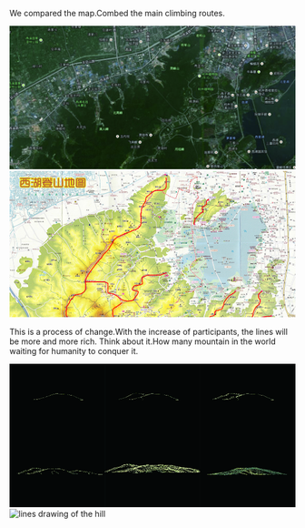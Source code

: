 We compared the map.Combed the main climbing routes.

![google map](../project_images/a1.jpg?raw=true "google map")
![local map](../project_images/a2.jpg?raw=true "local map")

This is a process of change.With the increase of participants, the lines will be more and more rich.
Think about it.How many mountain in the world waiting for humanity to conquer it.

![changing lines](../project_images/b-01.jpg?raw=true "changing lines")
![lines drawing of the hill ](../project_images/b-02?raw=true "lines drawing of the hill ")